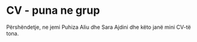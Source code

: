 # CV - puna ne grup

Përshëndetje, ne jemi Puhiza Aliu dhe Sara Ajdini dhe këto janë mini CV-të tona.